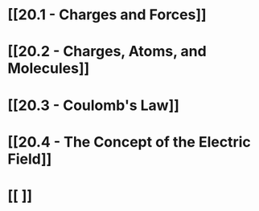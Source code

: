 # [[20.1 - Charges and Forces]]
# [[20.2 - Charges, Atoms, and Molecules]]
# [[20.3 - Coulomb's Law]]
# [[20.4 -  The Concept of the Electric Field]]
# [[ ]]